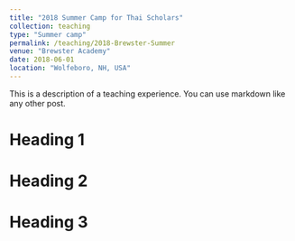 ```yaml
---
title: "2018 Summer Camp for Thai Scholars"
collection: teaching
type: "Summer camp"
permalink: /teaching/2018-Brewster-Summer
venue: "Brewster Academy"
date: 2018-06-01
location: "Wolfeboro, NH, USA"
---
```


This is a description of a teaching experience. You can use markdown like any other post.

Heading 1
======

Heading 2
======

Heading 3
======
